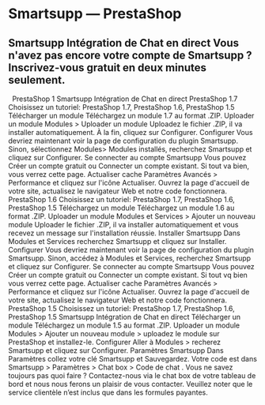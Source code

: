 # Smartsupp — PrestaShop
## Smartsupp Intégration de Chat en direct Vous n'avez pas encore votre compte de Smartsupp ? Inscrivez-vous gratuit en deux minutes seulement.
  PrestaShop 1
Smartsupp Intégration de Chat en direct
PrestaShop 1.7
Choisissez un tutoriel: PrestaShop 1.7, PrestaShop 1.6, PrestaShop 1.5
Télécharger un module
Téléchargez un module 1.7 au format .ZIP. 
Uploader un module
Modules > Uploader un module
Uploadez le fichier .ZIP, il va installer automatiquement. À la fin, cliquez sur Configurer.
Configurer
Vous devriez maintenant voir la page de configuration du plugin Smartsupp. Sinon, sélectionnez Modules> Modules installés, recherchez Smartsupp et cliquez sur Configurer.
Se connecter au compte Smartsupp
Vous pouvez Créer un compte gratuit ou Connecter un compte existant.
Si tout va bien, vous verrez cette page.
Actualiser cache
Paramètres Avancés > Performance et cliquez sur l'icône Actualiser. 
Ouvrez la page d'accueil de votre site, actualisez le navigateur Web et notre code fonctionnera.
PrestaShop 1.6
Choisissez un tutoriel: PrestaShop 1.7, PrestaShop 1.6, PrestaShop 1.5
Téléchargez un module
Téléchargez un module 1.6 au format .ZIP. 
Uploader un module
Modules et Services > Ajouter un nouveau module
Uploader le fichier .ZIP, il va installer automatiquement et vous recevez un message sur l'installation réussie.
Installer Smartsupp
Dans Modules et Services recherchez Smartsupp et cliquez sur Installer.
Configurer
Vous devriez maintenant voir la page de configuration du plugin Smartsupp. Sinon, accédez à Modules et Services, recherchez Smartsupp et cliquez sur Configurer.
Se connecter au compte Smartsupp
Vous pouvez Créer un compte gratuit ou Connecter un compte existant.
Si tout vq bien vous verrez cette page.
Actualiser cache
Paramètres Avancés > Performance et cliquez sur l'icône Actualiser. 
Ouvrez la page d'accueil de votre site, actualisez le navigateur Web et notre code fonctionnera.
PrestaShop 1.5
Choisissez un tutoriel: PrestaShop 1.7, PrestaShop 1.6, PrestaShop 1.5
Smartsupp Intégration de Chat en direct
Télécharger un module
Téléchargez un module 1.5 au format .ZIP. 
Uploader un module
Modules > Ajouter un nouveau module > uploadez le module sur PrestaShop et installez-le.
Configurer
Aller à Modules > recherez Smartsupp et cliquez sur Configurer.
Paramètres Smartsupp
Dans Paramètres collez votre clé Smartsupp et Sauvegardez.
Votre code est dans Smartsupp > Paramètres > Chat box > Code de chat .
Vous ne savez toujours pas quoi faire ? Contactez-nous via le chat box de votre tableau de bord et nous nous ferons un plaisir de vous contacter. Veuillez noter que le service clientèle n’est inclus que dans les formules payantes.

